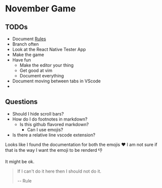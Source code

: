 # November Game

## TODOs

- Document [Rules](./docs/rules.md)
- Branch often
- Look at the React Native Tester App
- Make the game
- Have fun
  - Make the editor your thing
  - Get good at vim
  - Document everything
- Document moving between tabs in VScode
-

## Questions

- Should I hide scroll bars?
- How do I do footnotes in markdown?
  - Is this github flavored markdown?
    - Can I use emojis?
- Is there a relative line vscode extension?

Looks like I found the documentation for both the emojis :heart:
I am not sure if that is the way I want the emoji to be renderd :-1:

It might be ok.

> If I can't do it here then I should not do it.
>
> -- Rule
